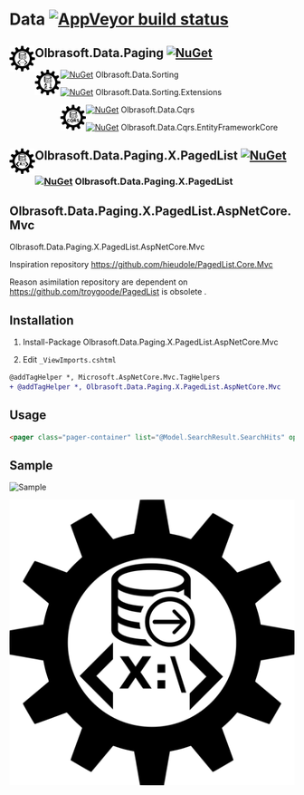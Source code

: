 # Data [![AppVeyor build status](https://img.shields.io/appveyor/build/Olbrasoft/data/master.svg)](https://ci.appveyor.com/project/Olbrasoft/data)
 
## <img align="left" alt="Olbrasoft.Data.Paging" style="float: left;  display: block; margin: 0px 0px 20px;" src="https://raw.githubusercontent.com/Olbrasoft/Data/master/olbrasoft-data-paging.png" width="45" height="45"/>   Olbrasoft.Data.Paging  [![NuGet](https://img.shields.io/nuget/vpre/Olbrasoft.Data.Paging.svg)](https://www.nuget.org/packages/Olbrasoft.Data.Paging/)

  [![NuGet](https://img.shields.io/nuget/vpre/Olbrasoft.Data.Sorting.svg)](https://www.nuget.org/packages/Olbrasoft.Data.Sorting/) Olbrasoft.Data.Sorting <img alt="Olbrasoft.Data.Paging" style="float: left;  display: block; margin: 0px 0px 20px;" src="https://raw.githubusercontent.com/Olbrasoft/Data/master/olbrasoft-data-sorting.png" width="45" height="45"/> 

  [![NuGet](https://img.shields.io/nuget/vpre/Olbrasoft.Data.Sorting.Extensions.svg)](https://www.nuget.org/packages/Olbrasoft.Data.Sorting.Extensions/) Olbrasoft.Data.Sorting.Extensions

  [![NuGet](https://img.shields.io/nuget/vpre/Olbrasoft.Data.Cqrs.svg)](https://www.nuget.org/packages/Olbrasoft.Data.Cqrs/) Olbrasoft.Data.Cqrs <img alt="Olbrasoft.Data.Paging" style="float: left;  display: block; margin: 0px 0px 20px;" src="https://raw.githubusercontent.com/Olbrasoft/Data/master/olbrasoft-data-cqrs.png" width="45" height="45"/> 
    
  [![NuGet](https://img.shields.io/nuget/vpre/Olbrasoft.Data.Cqrs.EntityFrameworkCore.svg)](https://www.nuget.org/packages/Olbrasoft.Data.Cqrs.EntityFrameworkCore/) Olbrasoft.Data.Cqrs.EntityFrameworkCore
  
  ## <img align="left" alt="Olbrasoft.Data.Paging" style="float: left;  display: block; margin: 0px 0px 20px;" src="https://raw.githubusercontent.com/Olbrasoft/Data/master/olbrasoft-data-x-pagedList.png" width="45" height="45"/> Olbrasoft.Data.Paging.X.PagedList   [![NuGet](https://img.shields.io/nuget/vpre/Olbrasoft.Data.Paging.X.PagedList.svg)](https://www.nuget.org/packages/Olbrasoft.Data.Paging.X.PagedList/)
 ### [![NuGet](https://img.shields.io/nuget/vpre/Olbrasoft.Data.Paging.X.PagedList.svg)](https://www.nuget.org/packages/Olbrasoft.Data.Paging.X.PagedList/)  Olbrasoft.Data.Paging.X.PagedList


  ## Olbrasoft.Data.Paging.X.PagedList.AspNetCore.Mvc

Olbrasoft.Data.Paging.X.PagedList.AspNetCore.Mvc

Inspiration repository https://github.com/hieudole/PagedList.Core.Mvc

Reason asimilation repository are dependent on https://github.com/troygoode/PagedList is obsolete .

## Installation

1. Install-Package Olbrasoft.Data.Paging.X.PagedList.AspNetCore.Mvc

2. Edit `_ViewImports.cshtml`

```diff
@addTagHelper *, Microsoft.AspNetCore.Mvc.TagHelpers
+ @addTagHelper *, Olbrasoft.Data.Paging.X.PagedList.AspNetCore.Mvc
```

## Usage
```html
<pager class="pager-container" list="@Model.SearchResult.SearchHits" options="@PagedListRenderOptions.Bootstrap4" asp-action="Index" asp-controller="Search" asp-route-query="@Model.SearchResult.SearchQuery" />
```
## Sample

![Sample](./assets/SearchResult.jpg?raw=true)

![Olbrasoft Paging Icon](./olbrasoft-x-paged-list.png)